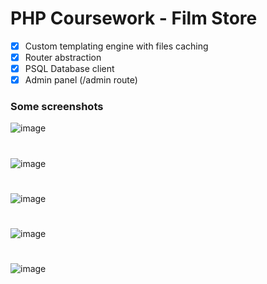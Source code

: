 # PHP Coursework - Film Store

- [x] Custom templating engine with files caching
- [x] Router abstraction
- [x] PSQL Database client
- [x] Admin panel (/admin route)

### Some screenshots
![image](https://user-images.githubusercontent.com/35263631/162301846-2fe797f3-9281-4328-8b61-2dd778860d16.png)
#
![image](https://user-images.githubusercontent.com/35263631/162301876-77e87755-7ced-4335-852f-9478eda86a04.png)
#
![image](https://user-images.githubusercontent.com/35263631/162301913-61bebcd0-f728-42ee-9b03-390c8da40b99.png)
#
![image](https://user-images.githubusercontent.com/35263631/162301937-ed25e2f4-2a32-4ac6-9609-301aa5c55b69.png)
#
![image](https://user-images.githubusercontent.com/35263631/162301982-3c739ba8-03c0-415f-92ae-a26f60ad190c.png)
